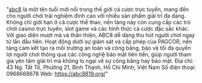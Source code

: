 "[abc8](https://abc8819.org///) là một tên tuổi mới nổi trong thế giới cá cược trực tuyến, mang đến cho người chơi trải nghiệm đỉnh cao với nhiều sản phẩm giải trí đa dạng. Không chỉ giới hạn ở cá cược thể thao, nền tảng này còn cung cấp các trò chơi casino trực tuyến, slot game và các hình thức cá cược đặc sắc khác. Với giao diện mượt mà và thân thiện, ABC8 dễ dàng thu hút người chơi ngay từ lần đầu tiên. Hoạt động dưới sự giám sát và cấp phép của PAGCOR, nền tảng cam kết tạo ra môi trường an toàn và công bằng, bảo vệ tối đa quyền lợi người chơi thông qua các công nghệ bảo mật tiên tiến, giúp người tham gia yên tâm giải trí mà không lo ngại về sự công bằng hay bảo mật.
Địa chỉ: 43 Ng. Tất Tố, Phường 21, Bình Thạnh, Hồ Chí Minh, Việt Nam
Số điện thoại: 0968668678
Web: https://abc8819.org/"
